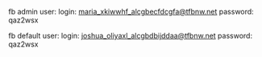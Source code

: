 fb admin user: 
    login: maria_xkiwwhf_alcgbecfdcgfa@tfbnw.net
    password: qaz2wsx

fb default user: 
    login: joshua_oliyaxl_alcgbdbijddaa@tfbnw.net
    password: qaz2wsx